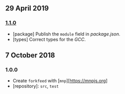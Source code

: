 ## 29 April 2019

### [1.1.0](https://github.com/artdecocode/forkfeed/compare/v1.0.0...v1.1.0)

- [package] Publish the `module` field in _package.json_.
- [types] Correct types for the _GCC_.

## 7 October 2018

### 1.0.0

- Create `forkfeed` with [`mnp`][https://mnpjs.org]
- [repository]: `src`, `test`
